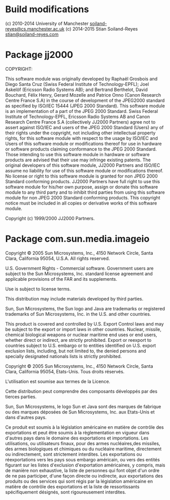 # Build modifications

(c) 2010-2014 University of Manchester <soiland-reyes@cs.manchester.ac.uk>
(c) 2014-2015 Stian Soiland-Reyes <stian@soiland-reyes.com>


# Package jj2000

 COPYRIGHT:

 This software module was originally developed by Raphaël Grosbois and
 Diego Santa Cruz (Swiss Federal Institute of Technology-EPFL); Joel
 Askelöf (Ericsson Radio Systems AB); and Bertrand Berthelot, David
 Bouchard, Félix Henry, Gerard Mozelle and Patrice Onno (Canon Research
 Centre France S.A) in the course of development of the JPEG2000
 standard as specified by ISO/IEC 15444 (JPEG 2000 Standard). This
 software module is an implementation of a part of the JPEG 2000
 Standard. Swiss Federal Institute of Technology-EPFL, Ericsson Radio
 Systems AB and Canon Research Centre France S.A (collectively JJ2000
 Partners) agree not to assert against ISO/IEC and users of the JPEG
 2000 Standard (Users) any of their rights under the copyright, not
 including other intellectual property rights, for this software module
 with respect to the usage by ISO/IEC and Users of this software module
 or modifications thereof for use in hardware or software products
 claiming conformance to the JPEG 2000 Standard. Those intending to use
 this software module in hardware or software products are advised that
 their use may infringe existing patents. The original developers of
 this software module, JJ2000 Partners and ISO/IEC assume no liability
 for use of this software module or modifications thereof. No license
 or right to this software module is granted for non JPEG 2000 Standard
 conforming products. JJ2000 Partners have full right to use this
 software module for his/her own purpose, assign or donate this
 software module to any third party and to inhibit third parties from
 using this software module for non JPEG 2000 Standard conforming
 products. This copyright notice must be included in all copies or
 derivative works of this software module.

Copyright (c) 1999/2000 JJ2000 Partners.


# Package com.sun.media.imageio

Copyright © 2005 Sun Microsystems, Inc., 4150 Network Circle, Santa
Clara, California 95054, U.S.A. All rights reserved.

U.S. Government Rights - Commercial software.  Government users are
subject to the Sun Microsystems, Inc. standard license agreement and
applicable provisions of the FAR and its supplements.

Use is subject to license terms.

This distribution may include materials developed by third parties.

Sun, Sun Microsystems, the Sun logo and Java are trademarks or
registered trademarks of Sun Microsystems, Inc. in the U.S. and
other countries.

This product is covered and controlled by U.S. Export Control laws and
may be subject to the export or import laws in other countries.
Nuclear, missile, chemical biological weapons or nuclear maritime end
uses or end users, whether direct or indirect, are strictly
prohibited.  Export or reexport to countries subject to U.S. embargo or
to entities identified on U.S. export exclusion lists, including, but
not limited to, the denied persons and specially designated nationals
lists is strictly prohibited.

Copyright © 2005 Sun Microsystems, Inc., 4150 Network Circle, Santa
Clara, California 95054, Etats-Unis. Tous droits réservés.

L'utilisation est soumise aux termes de la Licence.

Cette distribution peut comprendre des composants développés par des
tierces parties.

Sun, Sun Microsystems, le logo Sun et Java sont des marques de fabrique
ou des marques déposées de Sun Microsystems, Inc. aux Etats-Unis et
dans d'autres pays.

Ce produit est soumis à la législation américaine en matière de
contrôle des exportations et peut être soumis à la règlementation en
vigueur dans d'autres pays dans le domaine des exportations et
importations. Les utilisations, ou utilisateurs finaux, pour des armes
nucléaires,des missiles, des armes biologiques et chimiques ou du
nucléaire maritime, directement ou indirectement, sont strictement
interdites. Les exportations ou réexportations vers les pays sous
embargo américain, ou vers des entités figurant sur les listes
d'exclusion d'exportation américaines, y compris, mais de manière non
exhaustive, la liste de personnes qui font objet d'un ordre de ne pas
participer, d'une façon directe ou indirecte, aux exportations des
produits ou des services qui sont régis  par la législation américaine
en matière de contrôle des exportations et la liste de ressortissants
spécifiquement désignés, sont rigoureusement interdites.
